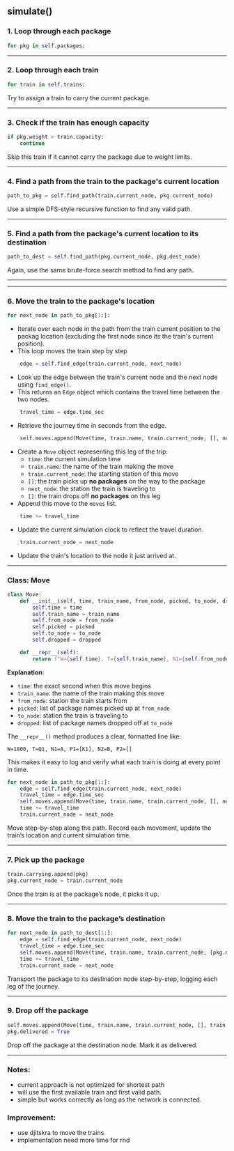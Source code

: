 ## simulate()

### 1. Loop through each package
```python
for pkg in self.packages:
```


---

### 2. Loop through each train
```python
for train in self.trains:
```
Try to assign a train to carry the current package.

---

### 3. Check if the train has enough capacity
```python
if pkg.weight > train.capacity:
    continue
```
Skip this train if it cannot carry the package due to weight limits.

---

### 4. Find a path from the train to the package's current location
```python
path_to_pkg = self.find_path(train.current_node, pkg.current_node)
```
Use a simple DFS-style recursive function to find any valid path.

---

### 5. Find a path from the package's current location to its destination
```python
path_to_dest = self.find_path(pkg.current_node, pkg.dest_node)
```
Again, use the same brute-force search method to find any path.

---

---

### 6. Move the train to the package's location
```python
for next_node in path_to_pkg[1:]:
```
- Iterate over each node in the path from the train current position to the packag location (excluding the first node since its the train's current position).
- This loop moves the train step by step

```python
    edge = self.find_edge(train.current_node, next_node)
```
- Look up the edge between the train's current node and the next node using `find_edge()`.
- This returns an `Edge` object which contains the travel time between the two nodes.

```python
    travel_time = edge.time_sec
```
- Retrieve the journey time in seconds from the edge.

```python
    self.moves.append(Move(time, train.name, train.current_node, [], next_node, []))
```
- Create a `Move` object representing this leg of the trip:
  - `time`: the current simulation time
  - `train.name`: the name of the train making the move
  - `train.current_node`: the starting station of this move
  - `[]`: the train picks up **no packages** on the way to the package
  - `next_node`: the station the train is traveling to
  - `[]`: the train drops off **no packages** on this leg
- Append this move to the `moves` list.

```python
    time += travel_time
```
- Update the current simulation clock to reflect the travel duration.

```python
    train.current_node = next_node
```
- Update the train's location to the node it just arrived at.

---

### Class: Move

```python
class Move:
    def __init__(self, time, train_name, from_node, picked, to_node, dropped):
        self.time = time
        self.train_name = train_name
        self.from_node = from_node
        self.picked = picked  
        self.to_node = to_node
        self.dropped = dropped

    def __repr__(self):
        return f"W={self.time}, T={self.train_name}, N1={self.from_node}, P1={self.picked}, N2={self.to_node}, P2={self.dropped}"
```

**Explanation**:
- `time`: the exact second when this move begins
- `train_name`: the name of the train making this move
- `from_node`: station the train starts from
- `picked`: list of package names picked up at `from_node`
- `to_node`: station the train is traveling to
- `dropped`: list of package names dropped off at `to_node`

The `__repr__()` method produces a clear, formatted line like:
```
W=1800, T=Q1, N1=A, P1=[K1], N2=B, P2=[]
```
This makes it easy to log and verify what each train is doing at every point in time.
```python
for next_node in path_to_pkg[1:]:
    edge = self.find_edge(train.current_node, next_node)
    travel_time = edge.time_sec
    self.moves.append(Move(time, train.name, train.current_node, [], next_node, []))
    time += travel_time
    train.current_node = next_node
```
Move step-by-step along the path. Record each movement, update the train’s location and current simulation time.

---

### 7. Pick up the package
```python
train.carrying.append(pkg)
pkg.current_node = train.current_node
```
Once the train is at the package’s node, it picks it up.

---

### 8. Move the train to the package’s destination
```python
for next_node in path_to_dest[1:]:
    edge = self.find_edge(train.current_node, next_node)
    travel_time = edge.time_sec
    self.moves.append(Move(time, train.name, train.current_node, [pkg.name], next_node, []))
    time += travel_time
    train.current_node = next_node
```
Transport the package to its destination node step-by-step, logging each leg of the journey.

---

### 9. Drop off the package
```python
self.moves.append(Move(time, train.name, train.current_node, [], train.current_node, [pkg.name]))
pkg.delivered = True
```
Drop off the package at the destination node. Mark it as delivered.

---

### Notes:
- current approach is  not optimized for shortest path 
- will use the first available train and first valid path.
- simple but works correctly as long as the network is connected.

### Improvement: 
- use djitskra to move the trains
- implementation need more time for rnd
